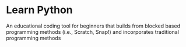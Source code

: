 # Learn Python

An educational coding tool for beginners that builds from blocked based programming methods (i.e., Scratch, Snap!) and incorporates traditional programming methods
